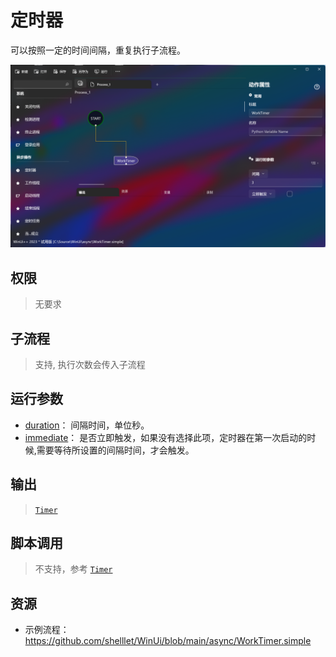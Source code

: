# 定时器 
可以按照一定的时间间隔，重复执行子流程。

![WorkTimer](./images/01.png ':size=90%')

## 权限
> 无要求

## 子流程

>    支持, 执行次数会传入子流程

## 运行参数


* [duration](./types/TimeSpan.md)： 间隔时间，单位秒。
* [immediate](./types/Boolean.md)： 是否立即触发，如果没有选择此项，定时器在第一次启动的时候,需要等待所设置的间隔时间，才会触发。


## 输出

>    [`Timer`](./types/Timer.md)


## 脚本调用

> 不支持，参考 [`Timer`](./types/Timer.md)


## 资源

* 示例流程：https://github.com/shelllet/WinUi/blob/main/async/WorkTimer.simple





